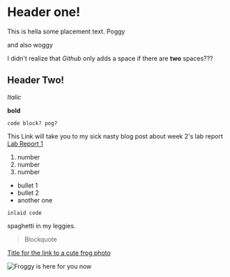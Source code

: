 
# Header one!
This is hella some placement text. Poggy

and also woggy

I didn't realize that *Github* only adds a space if there are **two** spaces???
## Header Two!

*Italic*

**bold**

```
code block? pog?
```

This Link will take you to my sick nasty blog post about week 2's lab report
[Lab Report 1](https://ripslash.github.io/cse15l-lab-reports/lab-report-1-week-2.html)


1) number
2) number
3) number

* bullet 1
* bullet 2
* another one

`inlaid code` 

spaghetti in my leggies.


> Blockquote 

[Title for the link to a cute frog photo](https://cdn.discordapp.com/attachments/695817127516569600/930542128394809385/IMG_8883.png)


![Froggy is here for you now](https://cdn.discordapp.com/attachments/695817127516569600/928778196193804308/0z4vts523fx61.png)

